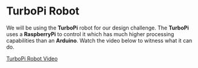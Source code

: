 # TurboPi Robot

We will be using the **TurboPi** robot for our design challenge. The **TurboPi** uses a **RaspberryPi** to control it which has much higher processing capabilities than an **Arduino**. Watch the video below to witness what it can do. 

[TurboPi Robot Video](https://www.youtube.com/watch?v=an129hkrHlg)


